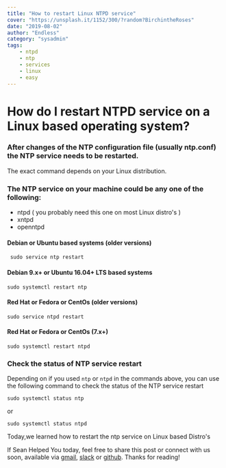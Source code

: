```yaml
---
title: "How to restart Linux NTPD service"
cover: "https://unsplash.it/1152/300/?random?BirchintheRoses"
date: "2019-08-02"
author: "Endless"
category: "sysadmin"
tags:
    - ntpd
    - ntp
    - services
    - linux
    - easy
---
```


# How do I restart NTPD service on a Linux based operating system?

### After changes of the NTP configuration file (usually ntp.conf) the NTP service needs to be restarted.
The exact command depends on your Linux distribution.


### The NTP service on your machine could be any one of the following:

- ntpd ( you probably need this one on most Linux distro's )
- xntpd
- openntpd

#### Debian or Ubuntu based systems (older versions)

```
 sudo service ntp restart
```

#### Debian 9.x+ or Ubuntu 16.04+ LTS based systems
```
sudo systemctl restart ntp
```

#### Red Hat or Fedora or CentOs (older versions)
```
sudo service ntpd restart
```

#### Red Hat or Fedora or CentOs (7.x+)
```
sudo systemctl restart ntpd
```

### Check the status of NTP service restart

Depending on if you used ``ntp`` or ``ntpd`` in the commands above, you can use the following command to check the status of the NTP service restart
```
sudo systemctl status ntp
```
or
```
sudo systemctl status ntpd
```

Today,we learned how to restart the ntp service on Linux based Distro's

If Sean Helped You today, feel free to share this post or connect with us soon, available via [gmail](mailto:seanwillhelpyou@gmail.com), [slack](https://app.slack.com/client/TLMMVFQ1X/CLVTNC1MM) or [github](https://github.com/RH-sdavey/sean-will-help-you).
Thanks for reading!
